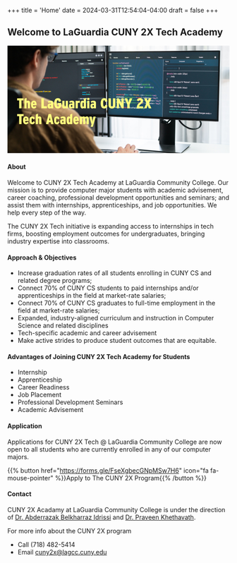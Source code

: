 +++
title = 'Home'
date = 2024-03-31T12:54:04-04:00
draft = false
+++

## Welcome to LaGuardia CUNY 2X Tech Academy

![cuny2x](images/banner.png)

#### About

Welcome to CUNY 2X Tech Academy at LaGuardia Community College. Our mission is to provide computer major students with academic advisement, career coaching, professional development opportunities and seminars; and assist them with internships, apprenticeships, and job opportunities. We help every step of the way.
 

The CUNY 2X Tech initiative is expanding access to internships in tech firms, boosting employment outcomes for undergraduates, bringing industry expertise into classrooms.

#### Approach & Objectives

+ Increase graduation rates of all students enrolling in CUNY CS and related degree programs; 
+ Connect 70% of CUNY CS students to paid internships and/or apprenticeships in the field at market-rate salaries; 
+ Connect 70% of CUNY CS graduates to full-time employment in the field at market-rate salaries; 
+ Expanded, industry-aligned curriculum and instruction in Computer Science and related disciplines 
+ Tech-specific academic and career advisement  
+ Make active strides to produce student outcomes that are equitable. 

#### Advantages of Joining CUNY 2X Tech Academy for Students

+ Internship
+ Apprenticeship
+ Career Readiness
+ Job Placement
+ Professional Development Seminars
+ Academic Advisement

#### Application

Applications for CUNY 2X Tech @ LaGuardia Community College are now open to all students who are currently enrolled in any of our computer majors.


{{% button href="https://forms.gle/FseXgbecGNpMSw7H6" icon="fa fa-mouse-pointer" %}}Apply to The CUNY 2X Program{{% /button %}}

#### Contact 

CUNY 2X Acadamy at LaGuardia Community College is under the direction of [Dr. Abderrazak Belkharraz Idrissi](mailto:abelkharraz@lagcc.cuny.edu) and [Dr. Praveen Khethavath](mailto:pkhethavath@lagcc.cuny.edu).

For more info about the CUNY 2X program

- Call <i class="fa-solid fa-phone"></i> (718) 482-5414 
- Email <i class="fa-solid fa-envelope"></i> cuny2x@lagcc.cuny.edu


